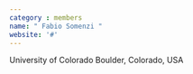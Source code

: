 ```yaml
---
category : members
name: " Fabio Somenzi " 
website: '#'
---
```

University of Colorado
Boulder, Colorado, USA

